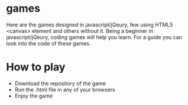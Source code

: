 # games
Here are the games designed in javascript/jQeury, few using HTML5 \<canvas\> element and others without it. Being a beginner in javascript/jQeury, coding games will help you learn. For a guide you can look into the code of these games.
# How to play
* Download the repository of the game
* Run the .html file in any of your browsers
* Enjoy the game
